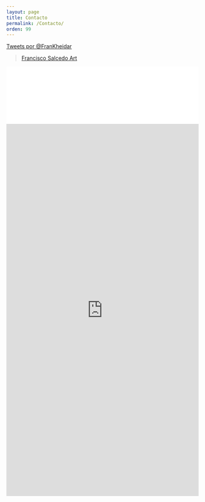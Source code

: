 ```yaml
---
layout: page
title: Contacto
permalink: /Contacto/
orden: 99
---
```

<div id="fb-root"></div>
<script>(function(d, s, id) {
  var js, fjs = d.getElementsByTagName(s)[0];
  if (d.getElementById(id)) return;
  js = d.createElement(s); js.id = id;
  js.src = "//connect.facebook.net/es_ES/sdk.js#xfbml=1&version=v2.7";
  fjs.parentNode.insertBefore(js, fjs);
}(document, 'script', 'facebook-jssdk'));</script>

<div class="row">
  <div class="col-xs-12 col-md-4">
    <a class="twitter-timeline" href="https://twitter.com/FranKheidar" data-widget-id="280377796277178370"
      width="100%"
      height="365"
      >Tweets por @FranKheidar</a>
    <script>!function(d,s,id){var js,fjs=d.getElementsByTagName(s)[0];if(!d.getElementById(id)){js=d.createElement(s);js.id=id;js.src="//platform.twitter.com/widgets.js";fjs.parentNode.insertBefore(js,fjs);}}(document,"script","twitter-wjs");</script>
  </div>
  <div class="col-xs-12 col-md-4">
  			<div class="fb-page" data-href="https://www.facebook.com/FranciscoSalcedoArt/" data-tabs="timeline" data-height="365" data-small-header="false" data-adapt-container-width="true" data-hide-cover="false" data-show-facepile="false"><blockquote cite="https://www.facebook.com/FranciscoSalcedoArt/" class="fb-xfbml-parse-ignore"><a href="https://www.facebook.com/FranciscoSalcedoArt/">Francisco Salcedo Art</a></blockquote></div>
  </div>
  <div class="col-xs-12 col-md-4">
  			<!-- LightWidget WIDGET --><script src="//lightwidget.com/widgets/lightwidget.js"></script><iframe src="//lightwidget.com/widgets/11b9e427e1785884ba4824b3528f0340.html" id="lightwidget_11b9e427e1" name="lightwidget_11b9e427e1"  scrolling="no" allowtransparency="true" class="lightwidget-widget" style="width: 100%; border: 0; overflow: hidden;"></iframe>
  </div>
</div>

<iframe src="https://docs.google.com/forms/d/e/1FAIpQLSeHhecKIl9XN582KyhuqZlVknD9KLpIYrT7QRF_5C4DHZo3pA/viewform?embedded=true#start=embed" width="100%" height="975px" frameborder="0" marginheight="0" marginwidth="0">Loading...</iframe>
